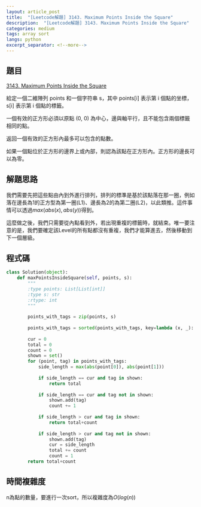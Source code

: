 ```yaml
---
layout: article_post
title:  "[Leetcode解題] 3143. Maximum Points Inside the Square"
description:  "[Leetcode解題] 3143. Maximum Points Inside the Square"
categories: medium
tags: array sort
langs: python
excerpt_separator: <!--more-->
---
```


## 題目

[3143. Maximum Points Inside the Square](https://leetcode.com/problems/maximum-points-inside-the-square/)

給定一個二維陣列 points 和一個字符串 s，其中 points[i] 表示第 i 個點的坐標，s[i] 表示第 i 個點的標籤。

一個有效的正方形必須以原點 (0, 0) 為中心，邊與軸平行，且不能包含兩個標籤相同的點。

返回一個有效的正方形內最多可以包含的點數。

如果一個點位於正方形的邊界上或內部，則認為該點在正方形內。正方形的邊長可以為零。
<!--more-->

## 解題思路

我們需要先把這些點由內到外進行排列，排列的標準是基於該點落在那一圈，例如落在邊長為1的正方型為第一圈(L1)、邊長為2的為第二圈(L2)，以此類推。這件事情可以透過$max(abs(x), abs(y))$得到。

這麼做之後，我們只需要從內點看到外，若出現重複的標籤時，就結束。唯一要注意的是，我們要確定該Level的所有點都沒有重複，我們才能算進去，然後移動到下一個層級。

## 程式碼

```python
class Solution(object):
    def maxPointsInsideSquare(self, points, s):
        """
        :type points: List[List[int]]
        :type s: str
        :rtype: int
        """
        
        points_with_tags = zip(points, s)
                
        points_with_tags = sorted(points_with_tags, key=lambda (x, _): max(abs(x[0]), abs(x[1])))
                
        cur = 0
        total = 0
        count = 0
        shown = set()
        for (point, tag) in points_with_tags:
            side_length = max(abs(point[0]), abs(point[1]))
           
            if side_length == cur and tag in shown:
                return total
            
            if side_length == cur and tag not in shown:
                shown.add(tag)
                count += 1
            
            if side_length > cur and tag in shown:
                return total+count
            
            if side_length > cur and tag not in shown:
                shown.add(tag)
                cur = side_length
                total += count
                count = 1
        return total+count
```

## 時間複雜度

n為點的數量，要進行一次sort，所以複雜度為$O(log(n))$